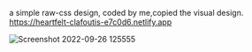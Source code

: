 a simple raw-css design, coded by me,copied the visual design.
https://heartfelt-clafoutis-e7c0d6.netlify.app

![Screenshot 2022-09-26 125555](https://user-images.githubusercontent.com/103512845/192248256-f69720e4-0c9e-4c50-be54-49870361d2e8.png)
